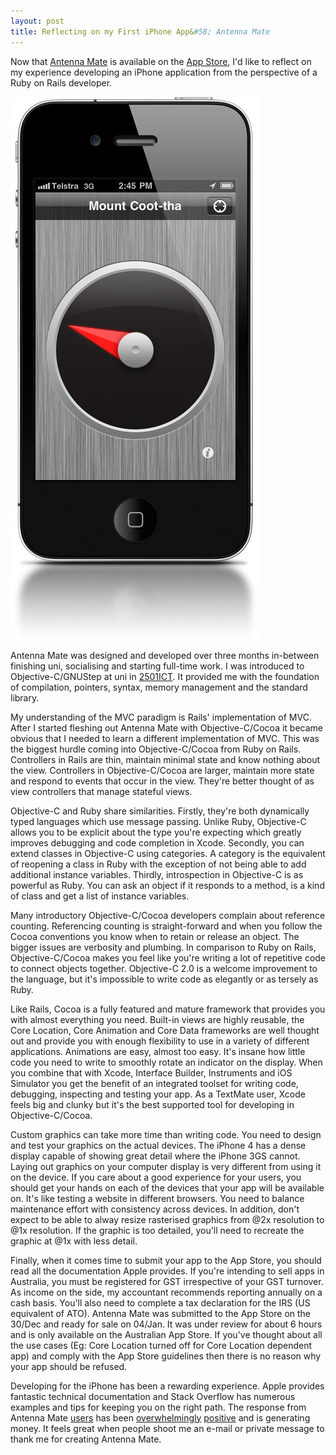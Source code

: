 ```yaml
---
layout: post
title: Reflecting on my First iPhone App&#58; Antenna Mate
---
```


Now that [Antenna Mate](http://antennamate.com) is available on the [App Store](http://itunes.apple.com/au/app/antenna-mate/id411272547?mt=8), I'd like to reflect on my experience developing an iPhone application from the perspective of a Ruby on Rails developer.

[![Antenna Mate iPhone 4](/images/posts/2011-01-08-reflecting-on-my-first-iphone-app-antenna-mate/antennamateiphone.jpg)](http://antennamate.com)

Antenna Mate was designed and developed over three months in-between finishing uni, socialising and starting full-time work. I was introduced to Objective-C/GNUStep at uni in [2501ICT](http://www3.griffith.edu.au/03/STIP4/app?page=CourseEntry&service=external&sp=S2501ICT). It provided me with the foundation of compilation, pointers, syntax, memory management and the standard library. 

My understanding of the MVC paradigm is Rails' implementation of MVC. After I started fleshing out Antenna Mate with Objective-C/Cocoa it became obvious that I needed to learn a different implementation of MVC. This was the biggest hurdle coming into Objective-C/Cocoa from Ruby on Rails. Controllers in Rails are thin, maintain minimal state and know nothing about the view. Controllers in Objective-C/Cocoa are larger, maintain more state and respond to events that occur in the view. They're better thought of as view controllers that manage stateful views.

Objective-C and Ruby share similarities. Firstly, they're both dynamically typed languages which use message passing. Unlike Ruby, Objective-C allows you to be explicit about the type you're expecting which greatly improves debugging and code completion in Xcode. Secondly, you can extend classes in Objective-C using categories. A category is the equivalent of reopening a class in Ruby with the exception of not being able to add additional instance variables. Thirdly, introspection in Objective-C is as powerful as Ruby. You can ask an object if it responds to a method, is a kind of class and get a list of instance variables.

Many introductory Objective-C/Cocoa developers complain about reference counting. Referencing counting is straight-forward and when you follow the Cocoa conventions you know when to retain or release an object. The bigger issues are verbosity and plumbing. In comparison to Ruby on Rails, Objective-C/Cocoa makes you feel like you're writing a lot of repetitive code to connect objects together. Objective-C 2.0 is a welcome improvement to the language, but it's impossible to write code as elegantly or as tersely as Ruby. 

Like Rails, Cocoa is a fully featured and mature framework that provides you with almost everything you need. Built-in views are highly reusable, the Core Location, Core Animation and Core Data frameworks are well thought out and provide you with enough flexibility to use in a variety of different applications. Animations are easy, almost too easy. It's insane how little code you need to write to smoothly rotate an indicator on the display. When you combine that with Xcode, Interface Builder, Instruments and iOS Simulator you get the benefit of an integrated toolset for writing code, debugging, inspecting and testing your app. As a TextMate user, Xcode feels big and clunky but it's the best supported tool for developing in Objective-C/Cocoa. 

Custom graphics can take more time than writing code. You need to design and test your graphics on the actual devices. The iPhone 4 has a dense display capable of showing great detail where the iPhone 3GS cannot. Laying out graphics on your computer display is very different from using it on the device. If you care about a good experience for your users, you should get your hands on each of the devices that your app will be available on. It's like testing a website in different browsers. You need to balance maintenance effort with consistency across devices. In addition, don't expect to be able to alway resize rasterised graphics from @2x resolution to @1x resolution. If the graphic is too detailed, you'll need to recreate the graphic at @1x with less detail.

Finally, when it comes time to submit your app to the App Store, you should read all the documentation Apple provides. If you're intending to sell apps in Australia, you must be registered for GST irrespective of your GST turnover. As income on the side, my accountant recommends reporting annually on a cash basis. You'll also need to complete a tax declaration for the IRS (US equivalent of ATO). Antenna Mate was submitted to the App Store on the 30/Dec and ready for sale on 04/Jan. It was under review for about 6 hours and is only available on the Australian App Store. If you've thought about all the use cases (Eg: Core Location turned off for Core Location dependent app) and comply with the App Store guidelines then there is no reason why your app should be refused.

Developing for the iPhone has been a rewarding experience. Apple provides fantastic technical documentation and Stack Overflow has numerous examples and tips for keeping you on the right path. The response from Antenna Mate [users](http://forums.whirlpool.net.au/forum-replies.cfm?t=1600934#r19) has been [overwhelmingly](http://caravanersforum.com/viewtopic.php?f=56&t=13394) [positive](http://itunes.apple.com/au/app/antenna-mate/id411272547?mt=8) and is generating money. It feels great when people shoot me an e-mail or private message to thank me for creating Antenna Mate.
